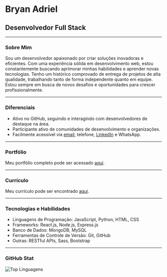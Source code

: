 # Bryan Adriel

## Desenvolvedor Full Stack

---

### Sobre Mim

Sou um desenvolvedor apaixonado por criar soluções inovadoras e eficientes. Com uma experiência sólida em desenvolvimento web, estou constantemente buscando aprimorar minhas habilidades e aprender novas tecnologias. Tenho um histórico comprovado de entrega de projetos de alta qualidade, trabalhando tanto de forma independente quanto em equipe. Estou sempre em busca de novos desafios e oportunidades para crescer profissionalmente.

---

### Diferenciais

- Ativo no GitHub, seguindo e interagindo com desenvolvedores de destaque na área.
- Participante ativo de comunidades de desenvolvimento e organizações.
- Facilmente acessível via [email](mailto:badriel62@gmail.com), telefone, [LinkedIn](https://www.linkedin.com/in/bryanadriel/) e WhatsApp.

---

### Portfólio

Meu portfólio completo pode ser acessado [aqui](https://bryangun.github.io/).

---

### Currículo

Meu currículo pode ser encontrado [aqui](https://docs.google.com/document/d/1fyLdOgDHVU8WTu-88wEzPwIrApNNEGhXIq8eg7d8LX8/edit?usp=drive_link).

---

### Tecnologias e Habilidades

- Linguagens de Programação: JavaScript, Python, HTML, CSS
- Frameworks: React.js, Node.js, Express.js
- Banco de Dados: MongoDB, MySQL
- Ferramentas de Controle de Versão: Git, GitHub
- Outras: RESTful APIs, Sass, Bootstrap

---

### GitHub Stat

![Top Linguagens](https://github-readme-stats.vercel.app/api/top-langs/?username=BryanGun&layout=compact)

